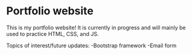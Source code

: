 # Portfolio website
This is my portfolio website! It is currently in progress and will mainly be used to practice HTML, CSS, and JS. 

Topics of interest/future updates:
-Bootstrap framework
-Email form 
